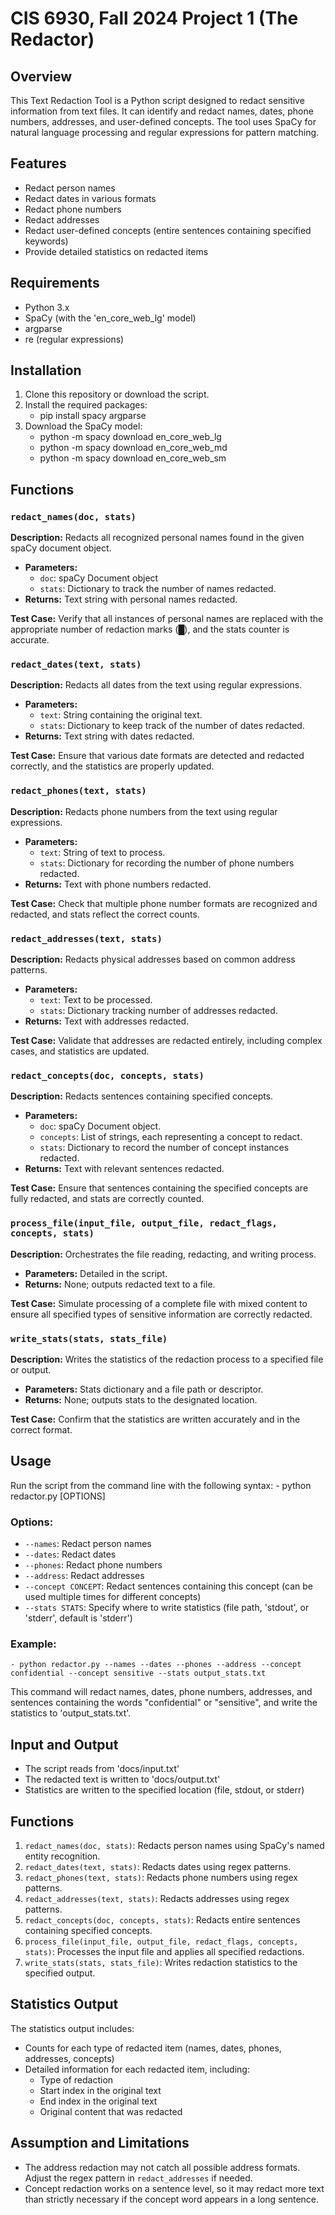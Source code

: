 # CIS 6930, Fall 2024 Project 1 (The Redactor)

## Overview

This Text Redaction Tool is a Python script designed to redact sensitive information from text files. It can identify and redact names, dates, phone numbers, addresses, and user-defined concepts. The tool uses SpaCy for natural language processing and regular expressions for pattern matching.

## Features

- Redact person names
- Redact dates in various formats
- Redact phone numbers
- Redact addresses
- Redact user-defined concepts (entire sentences containing specified keywords)
- Provide detailed statistics on redacted items

## Requirements

- Python 3.x
- SpaCy (with the 'en_core_web_lg' model)
- argparse
- re (regular expressions)

## Installation

1. Clone this repository or download the script.
2. Install the required packages:
    - pip install spacy argparse
3. Download the SpaCy model:
    - python -m spacy download en_core_web_lg
    - python -m spacy download en_core_web_md
    - python -m spacy download en_core_web_sm

## Functions

### `redact_names(doc, stats)`
**Description:** Redacts all recognized personal names found in the given spaCy document object.
- **Parameters:**
  - `doc`: spaCy Document object
  - `stats`: Dictionary to track the number of names redacted.
- **Returns:** Text string with personal names redacted.

**Test Case:** Verify that all instances of personal names are replaced with the appropriate number of redaction marks (█), and the stats counter is accurate.

### `redact_dates(text, stats)`
**Description:** Redacts all dates from the text using regular expressions.
- **Parameters:**
  - `text`: String containing the original text.
  - `stats`: Dictionary to keep track of the number of dates redacted.
- **Returns:** Text string with dates redacted.

**Test Case:** Ensure that various date formats are detected and redacted correctly, and the statistics are properly updated.

### `redact_phones(text, stats)`
**Description:** Redacts phone numbers from the text using regular expressions.
- **Parameters:**
  - `text`: String of text to process.
  - `stats`: Dictionary for recording the number of phone numbers redacted.
- **Returns:** Text with phone numbers redacted.

**Test Case:** Check that multiple phone number formats are recognized and redacted, and stats reflect the correct counts.

### `redact_addresses(text, stats)`
**Description:** Redacts physical addresses based on common address patterns.
- **Parameters:**
  - `text`: Text to be processed.
  - `stats`: Dictionary tracking number of addresses redacted.
- **Returns:** Text with addresses redacted.

**Test Case:** Validate that addresses are redacted entirely, including complex cases, and statistics are updated.

### `redact_concepts(doc, concepts, stats)`
**Description:** Redacts sentences containing specified concepts.
- **Parameters:**
  - `doc`: spaCy Document object.
  - `concepts`: List of strings, each representing a concept to redact.
  - `stats`: Dictionary to record the number of concept instances redacted.
- **Returns:** Text with relevant sentences redacted.

**Test Case:** Ensure that sentences containing the specified concepts are fully redacted, and stats are correctly counted.

### `process_file(input_file, output_file, redact_flags, concepts, stats)`
**Description:** Orchestrates the file reading, redacting, and writing process.
- **Parameters:** Detailed in the script.
- **Returns:** None; outputs redacted text to a file.

**Test Case:** Simulate processing of a complete file with mixed content to ensure all specified types of sensitive information are correctly redacted.

### `write_stats(stats, stats_file)`
**Description:** Writes the statistics of the redaction process to a specified file or output.
- **Parameters:** Stats dictionary and a file path or descriptor.
- **Returns:** None; outputs stats to the designated location.

**Test Case:** Confirm that the statistics are written accurately and in the correct format.

## Usage

Run the script from the command line with the following syntax:
    - python redactor.py [OPTIONS]

### Options:

- `--names`: Redact person names
- `--dates`: Redact dates
- `--phones`: Redact phone numbers
- `--address`: Redact addresses
- `--concept CONCEPT`: Redact sentences containing this concept (can be used multiple times for different concepts)
- `--stats STATS`: Specify where to write statistics (file path, 'stdout', or 'stderr', default is 'stderr')

### Example:
    - python redactor.py --names --dates --phones --address --concept confidential --concept sensitive --stats output_stats.txt

This command will redact names, dates, phone numbers, addresses, and sentences containing the words "confidential" or "sensitive", and write the statistics to 'output_stats.txt'.

## Input and Output

- The script reads from 'docs/input.txt'
- The redacted text is written to 'docs/output.txt'
- Statistics are written to the specified location (file, stdout, or stderr)

## Functions

1. `redact_names(doc, stats)`: Redacts person names using SpaCy's named entity recognition.
2. `redact_dates(text, stats)`: Redacts dates using regex patterns.
3. `redact_phones(text, stats)`: Redacts phone numbers using regex patterns.
4. `redact_addresses(text, stats)`: Redacts addresses using regex patterns.
5. `redact_concepts(doc, concepts, stats)`: Redacts entire sentences containing specified concepts.
6. `process_file(input_file, output_file, redact_flags, concepts, stats)`: Processes the input file and applies all specified redactions.
7. `write_stats(stats, stats_file)`: Writes redaction statistics to the specified output.

## Statistics Output

The statistics output includes:
- Counts for each type of redacted item (names, dates, phones, addresses, concepts)
- Detailed information for each redacted item, including:
  - Type of redaction
  - Start index in the original text
  - End index in the original text
  - Original content that was redacted

## Assumption and Limitations

- The address redaction may not catch all possible address formats. Adjust the regex pattern in `redact_addresses` if needed.
- Concept redaction works on a sentence level, so it may redact more text than strictly necessary if the concept word appears in a long sentence.



